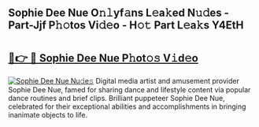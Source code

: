 ## Sophie Dee Nue O𝚗𝚕yf𝚊ns L𝚎a𝚔ed N𝚞𝚍es - Part-Jjf P𝚑𝚘tos Vi𝚍𝚎o - H𝚘𝚝 Part L𝚎a𝚔s Y4EtH

# <h2><a href="http://kf4e1ng.oniu.top/?m=Sophie+Dee+Nue">🔗👉 🔴 Sophie Dee Nue P𝚑ot𝚘𝚜 V𝚒d𝚎o</a></h2>

[![Sophie Dee Nue Nu𝚍e𝚜](https://i.imgur.com/0qMVB7G.gif)](http://kf4e1ng.oniu.top/?m=Sophie+Dee+Nue)
Digital media artist and amusement provider Sophie Dee Nue, famed for sharing dance and lifestyle content via popular dance routines and brief clips. Brilliant puppeteer Sophie Dee Nue, celebrated for their exceptional abilities and accomplishments in bringing inanimate objects to life.  
